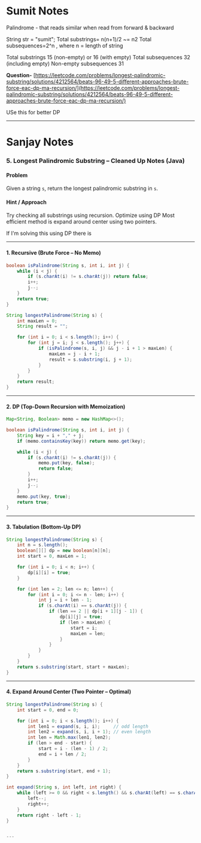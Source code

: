 
# Sumit Notes


Palindrome - that reads similar when read from forward & backward

String str = "sumit";
Total substrings=  n(n+1)/2 ~= n2
Total subsequences=2^n , where n = length of string

Total substrings	15 (non-empty) or 16 (with empty)
Total subsequences	32 (including empty)
Non-empty subsequences	31

**Question-**  [https://leetcode.com/problems/longest-palindromic-substring/solutions/4212564/beats-96-49-5-different-approaches-brute-force-eac-dp-ma-recursion/](https://leetcode.com/problems/longest-palindromic-substring/solutions/4212564/beats-96-49-5-different-approaches-brute-force-eac-dp-ma-recursion/)

USe this for better DP

---
# Sanjay Notes

### 5. Longest Palindromic Substring – Cleaned Up Notes (Java)

#### Problem
Given a string `s`, return the longest palindromic substring in `s`.

#### Hint / Approach
Try checking all substrings using recursion. Optimize using DP
Most efficient method is expand around center using two pointers.

If I'm solving this using DP there is 


---

#### 1. Recursive (Brute Force – No Memo)

```java
boolean isPalindrome(String s, int i, int j) {
    while (i < j) {
        if (s.charAt(i) != s.charAt(j)) return false;
        i++;
        j--;
    }
    return true;
}

String longestPalindrome(String s) {
    int maxLen = 0;
    String result = "";

    for (int i = 0; i < s.length(); i++) {
        for (int j = i; j < s.length(); j++) {
            if (isPalindrome(s, i, j) && j - i + 1 > maxLen) {
                maxLen = j - i + 1;
                result = s.substring(i, j + 1);
            }
        }
    }
    return result;
}
```

---

#### 2. DP (Top-Down Recursion with Memoization)

```java
Map<String, Boolean> memo = new HashMap<>();

boolean isPalindrome(String s, int i, int j) {
    String key = i + "," + j;
    if (memo.containsKey(key)) return memo.get(key);

    while (i < j) {
        if (s.charAt(i) != s.charAt(j)) {
            memo.put(key, false);
            return false;
        }
        i++;
        j--;
    }
    memo.put(key, true);
    return true;
}
```

---

#### 3. Tabulation (Bottom-Up DP)

```java
String longestPalindrome(String s) {
    int n = s.length();
    boolean[][] dp = new boolean[n][n];
    int start = 0, maxLen = 1;

    for (int i = 0; i < n; i++) {
        dp[i][i] = true;
    }

    for (int len = 2; len <= n; len++) {
        for (int i = 0; i <= n - len; i++) {
            int j = i + len - 1;
            if (s.charAt(i) == s.charAt(j)) {
                if (len == 2 || dp[i + 1][j - 1]) {
                    dp[i][j] = true;
                    if (len > maxLen) {
                        start = i;
                        maxLen = len;
                    }
                }
            }
        }
    }
    return s.substring(start, start + maxLen);
}
```

---

#### 4. Expand Around Center (Two Pointer – Optimal)

```java
String longestPalindrome(String s) {
    int start = 0, end = 0;

    for (int i = 0; i < s.length(); i++) {
        int len1 = expand(s, i, i);     // odd length
        int len2 = expand(s, i, i + 1); // even length
        int len = Math.max(len1, len2);
        if (len > end - start) {
            start = i - (len - 1) / 2;
            end = i + len / 2;
        }
    }
    return s.substring(start, end + 1);
}

int expand(String s, int left, int right) {
    while (left >= 0 && right < s.length() && s.charAt(left) == s.charAt(right)) {
        left--;
        right++;
    }
    return right - left - 1;
}


---